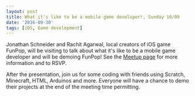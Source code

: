 ```yaml
---
layout: post
title: What it's like to be a mobile game developer!, Sunday 10/09
date: '2016-09-30'
tags: [iOS, Game development]
---
```


Jonathan Schneider and Rachit Agarwal, local creators of iOS game FunPop, will be visiting to talk about what it's like to be a mobile game developer and will be demoing FunPop! See the [Meetup page](http://www.meetup.com/CoderDojoDC/events/234204971/) for more information and to RSVP.

After the presentation, join us for some coding with friends using Scratch, Minecraft, HTML, Arduinos and more. Everyone will have a chance to demo their projects at the end of the meeting time permitting. 
